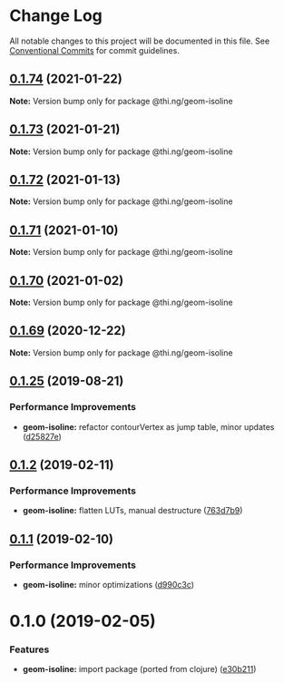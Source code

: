 # Change Log

All notable changes to this project will be documented in this file.
See [Conventional Commits](https://conventionalcommits.org) for commit guidelines.

## [0.1.74](https://github.com/thi-ng/umbrella/compare/@thi.ng/geom-isoline@0.1.73...@thi.ng/geom-isoline@0.1.74) (2021-01-22)

**Note:** Version bump only for package @thi.ng/geom-isoline





## [0.1.73](https://github.com/thi-ng/umbrella/compare/@thi.ng/geom-isoline@0.1.72...@thi.ng/geom-isoline@0.1.73) (2021-01-21)

**Note:** Version bump only for package @thi.ng/geom-isoline





## [0.1.72](https://github.com/thi-ng/umbrella/compare/@thi.ng/geom-isoline@0.1.71...@thi.ng/geom-isoline@0.1.72) (2021-01-13)

**Note:** Version bump only for package @thi.ng/geom-isoline





## [0.1.71](https://github.com/thi-ng/umbrella/compare/@thi.ng/geom-isoline@0.1.70...@thi.ng/geom-isoline@0.1.71) (2021-01-10)

**Note:** Version bump only for package @thi.ng/geom-isoline





## [0.1.70](https://github.com/thi-ng/umbrella/compare/@thi.ng/geom-isoline@0.1.69...@thi.ng/geom-isoline@0.1.70) (2021-01-02)

**Note:** Version bump only for package @thi.ng/geom-isoline





## [0.1.69](https://github.com/thi-ng/umbrella/compare/@thi.ng/geom-isoline@0.1.68...@thi.ng/geom-isoline@0.1.69) (2020-12-22)

**Note:** Version bump only for package @thi.ng/geom-isoline





## [0.1.25](https://github.com/thi-ng/umbrella/compare/@thi.ng/geom-isoline@0.1.24...@thi.ng/geom-isoline@0.1.25) (2019-08-21)

### Performance Improvements

* **geom-isoline:** refactor contourVertex as jump table, minor updates ([d25827e](https://github.com/thi-ng/umbrella/commit/d25827e))

## [0.1.2](https://github.com/thi-ng/umbrella/compare/@thi.ng/geom-isoline@0.1.1...@thi.ng/geom-isoline@0.1.2) (2019-02-11)

### Performance Improvements

* **geom-isoline:** flatten LUTs, manual destructure ([763d7b9](https://github.com/thi-ng/umbrella/commit/763d7b9))

## [0.1.1](https://github.com/thi-ng/umbrella/compare/@thi.ng/geom-isoline@0.1.0...@thi.ng/geom-isoline@0.1.1) (2019-02-10)

### Performance Improvements

* **geom-isoline:** minor optimizations ([d990c3c](https://github.com/thi-ng/umbrella/commit/d990c3c))

# 0.1.0 (2019-02-05)

### Features

* **geom-isoline:** import package (ported from clojure) ([e30b211](https://github.com/thi-ng/umbrella/commit/e30b211))
